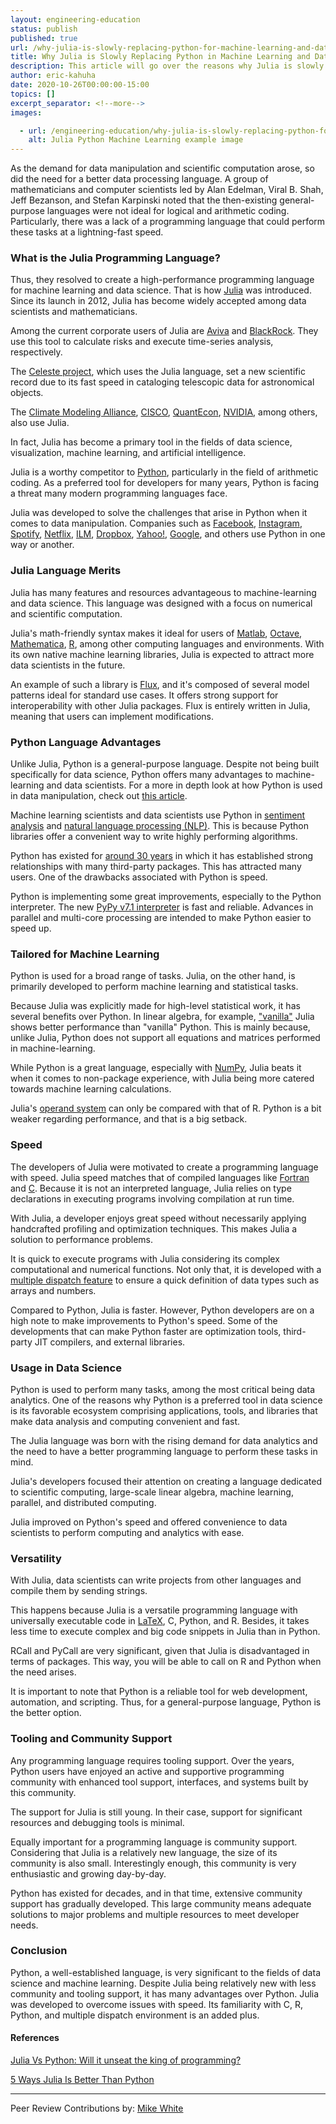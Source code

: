```yaml
---
layout: engineering-education
status: publish
published: true
url: /why-julia-is-slowly-replacing-python-for-machine-learning-and-data-science/
title: Why Julia is Slowly Replacing Python in Machine Learning and Data Science
description: This article will go over the reasons why Julia is slowly replacing Python within Machine Learning and Data Science
author: eric-kahuha
date: 2020-10-26T00:00:00-15:00
topics: []
excerpt_separator: <!--more-->
images:

  - url: /engineering-education/why-julia-is-slowly-replacing-python-for-machine-learning-and-data-science/hero.jpg
    alt: Julia Python Machine Learning example image
---
```

As the demand for data manipulation and scientific computation arose, so did the need for a better data processing language. A group of mathematicians and computer scientists led by Alan Edelman, Viral B. Shah, Jeff Bezanson, and Stefan Karpinski noted that the then-existing general-purpose languages were not ideal for logical and arithmetic coding. Particularly, there was a lack of a programming language that could perform these tasks at a lightning-fast speed.
<!--more-->
### What is the Julia Programming Language?
Thus, they resolved to create a high-performance programming language for machine learning and data science. That is how [Julia](https://julialang.org/) was introduced. Since its launch in 2012, Julia has become widely accepted among data scientists and mathematicians.

Among the current corporate users of Julia are [Aviva](https://www.aviva.com/) and [BlackRock](https://www.blackrock.com/corporate). They use this tool to calculate risks and execute time-series analysis, respectively.

The [Celeste project](https://juliacomputing.com/case-studies/celeste/), which uses the Julia language, set a new scientific record due to its fast speed in cataloging telescopic data for astronomical objects.

The [Climate Modeling Alliance](https://clima.caltech.edu/), [CISCO](https://www.cisco.com/), [QuantEcon](https://quantecon.org/), [NVIDIA](https://www.nvidia.com/en-us/), among others, also use Julia.

In fact, Julia has become a primary tool in the fields of data science, visualization, machine learning, and artificial intelligence.

Julia is a worthy competitor to [Python](https://www.python.org/), particularly in the field of arithmetic coding. As a preferred tool for developers for many years, Python is facing a threat many modern programming languages face.

Julia was developed to solve the challenges that arise in Python when it comes to data manipulation. Companies such as [Facebook](https://www.facebook.com/), [Instagram](https://www.instagram.com/?hl=en), [Spotify](https://www.spotify.com/), [Netflix](https://www.netflix.com/), [ILM](https://www.ilm.com/), [Dropbox](https://www.dropbox.com/), [Yahoo!](https://mail.yahoo.com/), [Google](https://google.com/), and others use Python in one way or another.

### Julia Language Merits
Julia has many features and resources advantageous to machine-learning and data science. This language was designed with a focus on numerical and scientific computation.

Julia's math-friendly syntax makes it ideal for users of [Matlab](https://www.mathworks.com/products/matlab.html), [Octave](https://www.gnu.org/software/octave/about), [Mathematica](https://www.mathematica.org/), [R](https://www.r-project.org/), among other computing languages and environments. With its own native machine learning libraries, Julia is expected to attract more data scientists in the future.

An example of such a library is [Flux](https://fluxml.ai/), and it's composed of several model patterns ideal for standard use cases. It offers strong support for interoperability with other Julia packages. Flux is entirely written in Julia, meaning that users can implement modifications.

### Python Language Advantages
Unlike Julia, Python is a general-purpose language. Despite not being built specifically for data science, Python offers many advantages to machine-learning and data scientists. For a more in depth look at how Python is used in data manipulation, check out [this article](/matplotlib-visualization-python/).

Machine learning scientists and data scientists use Python in [sentiment analysis](https://en.wikipedia.org/wiki/Sentiment_analysis) and [natural language processing (NLP)](/five-real-life-use-cases-of-natural-language-processing-nlp/). This is because Python libraries offer a convenient way to write highly performing algorithms.

Python has existed for [around 30 years](https://en.wikipedia.org/wiki/Python_(programming_language)) in which it has established strong relationships with many third-party packages. This has attracted many users. One of the drawbacks associated with Python is speed.

Python is implementing some great improvements, especially to the Python interpreter. The new [PyPy v7.1 interpreter](https://doc.pypy.org/en/latest/release-v7.1.0.html) is fast and reliable. Advances in parallel and multi-core processing are intended to make Python easier to speed up.

### Tailored for Machine Learning
Python is used for a broad range of tasks. Julia, on the other hand, is primarily developed to perform machine learning and statistical tasks.

Because Julia was explicitly made for high-level statistical work, it has several benefits over Python. In linear algebra, for example, ["vanilla"](https://en.wikipedia.org/wiki/Vanilla_software) Julia shows better performance than "vanilla" Python. This is mainly because, unlike Julia, Python does not support all equations and matrices performed in machine-learning.

While Python is a great language, especially with [NumPy](https://numpy.org/), Julia beats it when it comes to non-package experience, with Julia being more catered towards machine learning calculations.

Julia's [operand system](https://docs.julialang.org/en/v1/base/math/) can only be compared with that of R. Python is a bit weaker regarding performance, and that is a big setback.

### Speed
The developers of Julia were motivated to create a programming language with speed. Julia speed matches that of compiled languages like [Fortran](https://www.fortran.com/) and [C](https://www.learn-c.org/). Because it is not an interpreted language, Julia relies on type declarations in executing programs involving compilation at run time.

With Julia, a developer enjoys great speed without necessarily applying handcrafted profiling and optimization techniques. This makes Julia a solution to performance problems.

It is quick to execute programs with Julia considering its complex computational and numerical functions. Not only that, it is developed with a [multiple dispatch feature](https://discourse.julialang.org/t/why-is-multiple-dispatch-a-feature/) to ensure a quick definition of data types such as arrays and numbers.

Compared to Python, Julia is faster. However, Python developers are on a high note to make improvements to Python's speed. Some of the developments that can make Python faster are optimization tools, third-party JIT compilers, and external libraries.

### Usage in Data Science
Python is used to perform many tasks, among the most critical being data analytics. One of the reasons why Python is a preferred tool in data science is its favorable ecosystem comprising applications, tools, and libraries that make data analysis and computing convenient and fast.

The Julia language was born with the rising demand for data analytics and the need to have a better programming language to perform these tasks in mind.

Julia's developers focused their attention on creating a language dedicated to scientific computing, large-scale linear algebra, machine learning, parallel, and distributed computing.

Julia improved on Python's speed and offered convenience to data scientists to perform computing and analytics with ease.

### Versatility
With Julia, data scientists can write projects from other languages and compile them by sending strings.

This happens because Julia is a versatile programming language with universally executable code in [LaTeX](https://www.latex-project.org/), C, Python, and R. Besides, it takes less time to execute complex and big code snippets in Julia than in Python.

RCall and PyCall are very significant, given that Julia is disadvantaged in terms of packages. This way, you will be able to call on R and Python when the need arises.

It is important to note that Python is a reliable tool for web development, automation, and scripting. Thus, for a general-purpose language, Python is the better option.

### Tooling and Community Support
Any programming language requires tooling support. Over the years, Python users have enjoyed an active and supportive programming community with enhanced tool support, interfaces, and systems built by this community.

The support for Julia is still young. In their case, support for significant resources and debugging tools is minimal.

Equally important for a programming language is community support. Considering that Julia is a relatively new language, the size of its community is also small. Interestingly enough, this community is very enthusiastic and growing day-by-day.

Python has existed for decades, and in that time, extensive community support has gradually developed. This large community means adequate solutions to major problems and multiple resources to meet developer needs.

### Conclusion
Python, a well-established language, is very significant to the fields of data science and machine learning. Despite Julia being relatively new with less community and tooling support, it has many advantages over Python. Julia was developed to overcome issues with speed. Its familiarity with C, R, Python, and multiple dispatch environment is an added plus.

#### References
[Julia Vs Python: Will it unseat the king of programming?](https://theiotmagazine.com/julia-vs-python-will-it-unseat-the-king-of-programming-8220e4cd2e0a)

[5 Ways Julia Is Better Than Python](https://towardsdatascience.com/5-ways-julia-is-better-than-python-334cc66d64ae)

---
Peer Review Contributions by: [Mike White](/authors/mike-white/)
